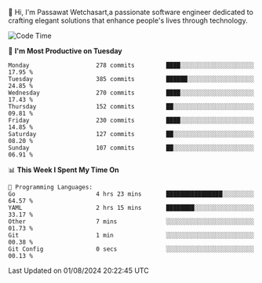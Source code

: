 
👋 Hi, I'm Passawat Wetchasart,a passionate software engineer dedicated to crafting elegant solutions that enhance people's lives through technology.


<!--START_SECTION:waka-->
![Code Time](http://img.shields.io/badge/Code%20Time-1%2C720%20hrs%201%20min-blue)

📅 **I'm Most Productive on Tuesday** 

```text
Monday                   278 commits         ████░░░░░░░░░░░░░░░░░░░░░   17.95 % 
Tuesday                  385 commits         ██████░░░░░░░░░░░░░░░░░░░   24.85 % 
Wednesday                270 commits         ████░░░░░░░░░░░░░░░░░░░░░   17.43 % 
Thursday                 152 commits         ██░░░░░░░░░░░░░░░░░░░░░░░   09.81 % 
Friday                   230 commits         ████░░░░░░░░░░░░░░░░░░░░░   14.85 % 
Saturday                 127 commits         ██░░░░░░░░░░░░░░░░░░░░░░░   08.20 % 
Sunday                   107 commits         ██░░░░░░░░░░░░░░░░░░░░░░░   06.91 % 
```


📊 **This Week I Spent My Time On** 

```text
💬 Programming Languages: 
Go                       4 hrs 23 mins       ████████████████░░░░░░░░░   64.57 % 
YAML                     2 hrs 15 mins       ████████░░░░░░░░░░░░░░░░░   33.17 % 
Other                    7 mins              ░░░░░░░░░░░░░░░░░░░░░░░░░   01.73 % 
Git                      1 min               ░░░░░░░░░░░░░░░░░░░░░░░░░   00.38 % 
Git Config               0 secs              ░░░░░░░░░░░░░░░░░░░░░░░░░   00.13 % 
```


 Last Updated on 01/08/2024 20:22:45 UTC
<!--END_SECTION:waka-->

<!--
**markpassawat/markpassawat** is a ✨ _special_ ✨ repository because its `README.md` (this file) appears on your GitHub profile.

Here are some ideas to get you started:

- 🔭 I’m currently working on ...
- 🌱 I’m currently learning ...
- 👯 I’m looking to collaborate on ...
- 🤔 I’m looking for help with ...
- 💬 Ask me about ...
- 📫 How to reach me: ...
- 😄 Pronouns: He/Him
- ⚡ Fun fact: ...
-->
